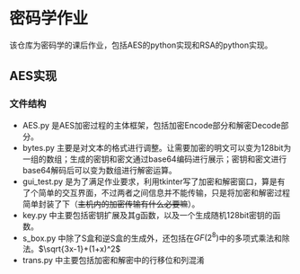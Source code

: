 # 密码学作业

该仓库为密码学的课后作业，包括AES的python实现和RSA的python实现。

## AES实现

### 文件结构

- AES.py 是AES加密过程的主体框架，包括加密Encode部分和解密Decode部分。
- bytes.py 主要是对文本的格式进行调整。让需要加密的明文可以变为128bit为一组的数组；生成的密钥和密文通过base64编码进行展示；密钥和密文进行base64解码后可以变为数组进行解密运算。
- gui_test.py 是为了满足作业要求，利用tkinter写了加密和解密窗口，算是有了个简单的交互界面，不过两者之间信息并不能传输，只是将加密和解密过程简单封装了下（~~主机内的加密传输有什么必要嘛~~）。
- key.py 中主要包括密钥扩展及其g函数，以及一个生成随机128bit密钥的函数。
- s_box.py 中除了S盒和逆S盒的生成外，还包括在$GF(2^8)$中的多项式乘法和除法。$\sqrt{3x-1}+(1+x)^2$
- trans.py 中主要包括加密和解密中的行移位和列混淆
